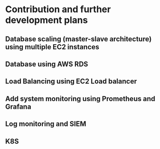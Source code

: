 # Contribution and further development plans

## Database scaling (master-slave architecture) using multiple EC2 instances

## Database using AWS RDS

## Load Balancing using EC2 Load balancer

## Add system monitoring using Prometheus and Grafana

## Log monitoring and SIEM

## K8S